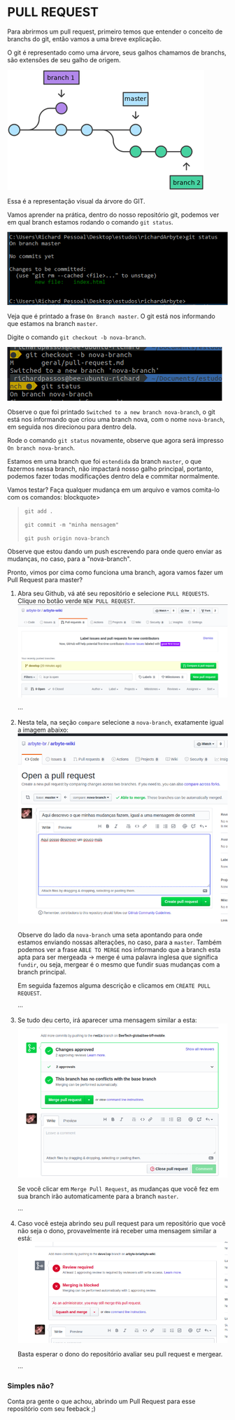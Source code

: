 # PULL REQUEST

Para abrirmos um pull request, primeiro temos que entender o conceito de branchs do git, então vamos a uma breve explicação.

O git é representado como uma árvore, seus galhos chamamos de branchs, são extensões de seu galho de origem.

![](../imagens/git/tree.png)

Essa é a representação visual da árvore do GIT.

Vamos aprender na prática, dentro do nosso repositório git, podemos ver em qual branch estamos rodando o comando `git status`.

![](./../imagens/github/status.PNG)

Veja que é printado a frase `On Branch master`. O git está nos informando que estamos na branch `master`.

Digite o comando `git checkout -b nova-branch`.

![](./../imagens/git/branch.png)

Observe o que foi printado `Switched to a new branch nova-branch`, o git está nos informando que criou uma branch nova, com o nome `nova-branch`, em seguida nos direcionou para dentro dela.

Rode o comando `git status` novamente, observe que agora será impresso `On branch nova-branch`.

Estamos em uma branch que foi `estendida` da branch `master`, o que fazermos nessa branch, não impactará nosso galho principal, portanto, podemos fazer todas modificações dentro dela e commitar normalmente.

Vamos testar? Faça qualquer mudança em um arquivo e vamos comita-lo com os comandos:
blockquote>
 > `git add .`
 >
 > `git commit -m "minha mensagem"`
 >
 > `git push origin nova-branch`

Observe que estou dando um push escrevendo para onde quero enviar as mudanças, no caso, para a "nova-branch".

Pronto, vimos por cima como funciona uma branch, agora vamos fazer um Pull Request para master?

1.  Abra seu Github, vá até seu repositório e selecione `PULL REQUESTS`. Clique no botão verde `NEW PULL REQUEST`.
![](./../imagens/github/repository-pull.png)

    ···


2. Nesta tela, na seção `compare` selecione a `nova-branch`, exatamente igual a imagem abaixo:
![](./../imagens/github/pull-request-open.png)

    Observe do lado da `nova-branch` uma seta apontando para onde estamos enviando nossas alterações, no caso, para a `master`.
    Também podemos ver a frase `ABLE TO MERGE` nos informando que a branch esta apta para ser mergeada -> merge é uma palavra inglesa que significa `fundir`, ou seja, mergear é o mesmo que fundir suas mudanças com a branch principal.


    Em seguida fazemos alguma descrição e clicamos em `CREATE PULL REQUEST`.
    
    ···

3. Se tudo deu certo, irá aparecer uma mensagem similar a esta:
![](./../imagens/github/pull-request-opened.png)

    Se você clicar em `Merge Pull Request`, as mudanças que você fez em sua branch irão automaticamente para a branch `master`.

    ···

4. Caso você esteja abrindo seu pull request para um repositório que você não seja o dono, provavelmente irá receber uma mensagem similar a está:
![](./../imagens/github/blocked-pr.png)

    Basta esperar o dono do repositório avaliar seu pull request e mergear.


    ···


### Simples não? 

Conta pra gente o que achou, abrindo um Pull Request para esse repositório com seu feeback ;)
